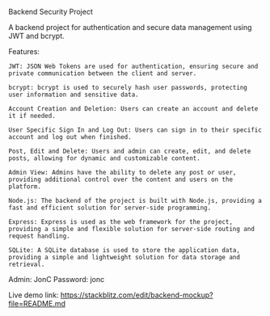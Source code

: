 Backend Security Project

A backend project for authentication and secure data management using JWT and bcrypt.

Features:

    JWT: JSON Web Tokens are used for authentication, ensuring secure and private communication between the client and server.
    
    bcrypt: bcrypt is used to securely hash user passwords, protecting user information and sensitive data.
    
    Account Creation and Deletion: Users can create an account and delete it if needed.
    
    User Specific Sign In and Log Out: Users can sign in to their specific account and log out when finished.
    
    Post, Edit and Delete: Users and admin can create, edit, and delete posts, allowing for dynamic and customizable content.
    
    Admin View: Admins have the ability to delete any post or user, providing additional control over the content and users on the platform.
    
    Node.js: The backend of the project is built with Node.js, providing a fast and efficient solution for server-side programming.
    
    Express: Express is used as the web framework for the project, providing a simple and flexible solution for server-side routing and request handling.
    
    SQLite: A SQLite database is used to store the application data, providing a simple and lightweight solution for data storage and retrieval.

Admin: JonC
Password: jonc

Live demo link: https://stackblitz.com/edit/backend-mockup?file=README.md
